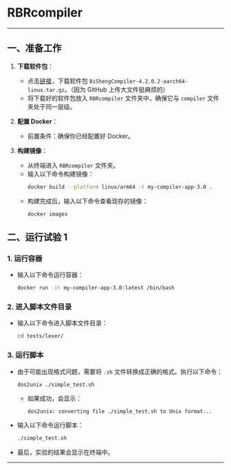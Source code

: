 

# RBRcompiler

---

## 一、准备工作

1. **下载软件包**：
   - 点击[链接](https://www.hikunpeng.com/developer/devkit/download/bishengcompiler)，下载软件包 `BiShengCompiler-4.2.0.2-aarch64-linux.tar.gz`。（因为 GitHub 上传大文件挺麻烦的）
   - 将下载好的软件包放入 `RBRcompiler` 文件夹中，确保它与 `compiler` 文件夹处于同一层级。

2. **配置 Docker**：
   - 前置条件：确保你已经配置好 Docker。

3. **构建镜像**：
   - 从终端进入 `RBRcompiler` 文件夹。
   - 输入以下命令构建镜像：
     ```bash
     docker build --platform linux/arm64 -t my-compiler-app-3.0 .
     ```
   - 构建完成后，输入以下命令查看现存的镜像：
     ```bash
     docker images
     ```

## 二、运行试验 1

### 1. 运行容器

- 输入以下命令运行容器：
  ```bash
  docker run -it my-compiler-app-3.0:latest /bin/bash
  ```

### 2. 进入脚本文件目录

- 输入以下命令进入脚本文件目录：
  ```bash
  cd tests/lexer/
  ```

### 3. 运行脚本

- 由于可能出现格式问题，需要将 `.sh` 文件转换成正确的格式。执行以下命令：
  ```bash
  dos2unix ./simple_test.sh
  ```
  - 如果成功，会显示：
    ```
    dos2unix: converting file ./simple_test.sh to Unix format...
    ```
- 输入以下命令运行脚本：
  ```bash
  ./simple_test.sh
  ```
- 最后，实验的结果会显示在终端中。

---

